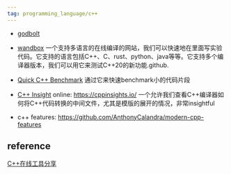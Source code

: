 ```yaml
---
tag: programming_language/c++
---
```

* [godbolt](https://godbolt.org/)

* [wandbox](https://wandbox.org/)
    一个支持多语言的在线编译的网站，我们可以快速地在里面写实验代码。它支持的语言包括C++、C、rust、python、java等等。它支持多个编译器版本，我们可以用它来测试C++20的新功能.github.

* [Quick C++ Benchmark](https://quick-bench.com/)
    通过它来快速benchmark小的代码片段

* [C++ Insight](https://github.com/andreasfertig/cppinsights)
	online: https://cppinsights.io/
    一个允许我们查看C++编译器如何将C++代码转换的中间文件，尤其是模版的展开的情况，非常insightful

* c++ features: https://github.com/AnthonyCalandra/modern-cpp-features
## reference
[C++在线工具分享](https://zhuanlan.zhihu.com/p/607467580)